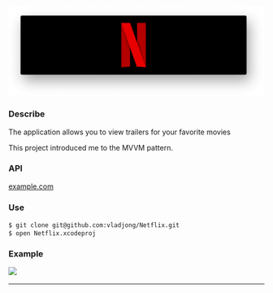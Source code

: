 ![](Netflix.png)

### Describe

The application allows you to view trailers for your favorite movies

This project introduced me to the MVVM pattern.

### API
[example.com](http://example.com)
<!-- [OMDb API]: https://www.omdbapi.com/
[YouTube Data API]: https://developers.google.com/youtube/v3/ -->

### Use
```
$ git clone git@github.com:vladjong/Netflix.git
$ open Netflix.xcodeproj
```

### Example

![](img/example.gif)

---
